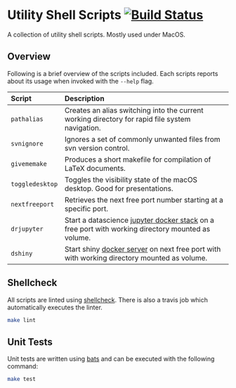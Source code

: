 # Utility Shell Scripts [![Build Status](https://travis-ci.com/jantrienes/util-scripts.svg?token=UCnMzu7iMZD7cq6Bwsx2&branch=master)](https://travis-ci.com/jantrienes/util-scripts)
A collection of utility shell scripts. Mostly used under MacOS.

## Overview
Following is a brief overview of the scripts included. Each scripts reports about its usage when
invoked with the `--help` flag.

| Script | Description |
|:-----------------|:-----------------------------------------------------------------------------------------------------------------------------------------------|
| `pathalias` | Creates an alias switching into the current working directory for rapid file system navigation. |
| `svnignore` | Ignores a set of commonly unwanted files from svn version control. |
| `givememake` | Produces a short makefile for compilation of LaTeX documents. |
| `toggledesktop` | Toggles the visibility state of the macOS desktop. Good for presentations. |
| `nextfreeport` | Retrieves the next free port number starting at a specific port. |
| `drjupyter` | Start a datascience [jupyter docker stack](https://github.com/jupyter/docker-stacks) on a free port with working directory mounted as volume. |
| `dshiny` | Start shiny [docker server](https://github.com/rocker-org/shiny) on next free port with with working directory mounted as volume. |

## Shellcheck
All scripts are linted using [shellcheck](https://github.com/koalaman/shellcheck). There is also a travis job which automatically executes the linter.

```sh
make lint
```

## Unit Tests
Unit tests are written using [bats](https://github.com/bats-core/bats-core) and can be executed with
the following command:

```sh
make test
```
